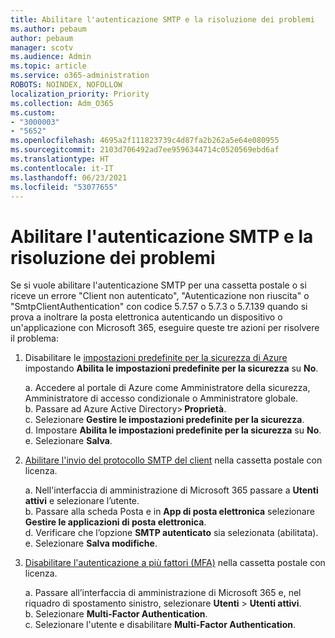 ```yaml
---
title: Abilitare l'autenticazione SMTP e la risoluzione dei problemi
ms.author: pebaum
author: pebaum
manager: scotv
ms.audience: Admin
ms.topic: article
ms.service: o365-administration
ROBOTS: NOINDEX, NOFOLLOW
localization_priority: Priority
ms.collection: Adm_O365
ms.custom:
- "3000003"
- "5652"
ms.openlocfilehash: 4695a2f111823739c4d87fa2b262a5e64e080955
ms.sourcegitcommit: 2103d706492ad7ee9596344714c0520569ebd6af
ms.translationtype: HT
ms.contentlocale: it-IT
ms.lasthandoff: 06/23/2021
ms.locfileid: "53077655"
---
```

# <a name="enable-smtp-authentication-and-troubleshooting"></a>Abilitare l'autenticazione SMTP e la risoluzione dei problemi

Se si vuole abilitare l'autenticazione SMTP per una cassetta postale o si riceve un errore "Client non autenticato", "Autenticazione non riuscita" o "SmtpClientAuthentication" con codice 5.7.57 o 5.7.3 o 5.7.139 quando si prova a inoltrare la posta elettronica autenticando un dispositivo o un'applicazione con Microsoft 365, eseguire queste tre azioni per risolvere il problema:

1. Disabilitare le [impostazioni predefinite per la sicurezza di Azure](/azure/active-directory/fundamentals/concept-fundamentals-security-defaults) impostando **Abilita le impostazioni predefinite per la sicurezza** su **No**.

    a. Accedere al portale di Azure come Amministratore della sicurezza, Amministratore di accesso condizionale o Amministratore globale.<BR/>
    b. Passare ad Azure Active Directory> **Proprietà**.<BR/>
    c. Selezionare **Gestire le impostazioni predefinite per la sicurezza**.<BR/>
    d. Impostare **Abilita le impostazioni predefinite per la sicurezza** su **No**.<BR/>
    e. Selezionare **Salva**.

2. [Abilitare l'invio del protocollo SMTP del client](/exchange/clients-and-mobile-in-exchange-online/authenticated-client-smtp-submission#enable-smtp-auth-for-specific-mailboxes) nella cassetta postale con licenza.

    a. Nell'interfaccia di amministrazione di Microsoft 365 passare a **Utenti attivi** e selezionare l’utente.<BR/>
    b. Passare alla scheda Posta e in **App di posta elettronica** selezionare **Gestire le applicazioni di posta elettronica**.<BR/>
    d. Verificare che l’opzione **SMTP autenticato** sia selezionata (abilitata).<BR/>
    e. Selezionare **Salva modifiche**.<BR/>

3. [Disabilitare l'autenticazione a più fattori (MFA)](/microsoft-365/admin/security-and-compliance/set-up-multi-factor-authentication#turn-off-legacy-per-user-mfa) nella cassetta postale con licenza.

    a. Passare all’interfaccia di amministrazione di Microsoft 365 e, nel riquadro di spostamento sinistro, selezionare **Utenti** > **Utenti attivi**.<BR/>
    b. Selezionare **Multi-Factor Authentication**.<BR/>
    c. Selezionare l'utente e disabilitare **Multi-Factor Authentication**.<BR/>
